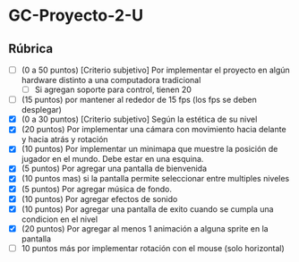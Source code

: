 # GC-Proyecto-2-U
 
## Rúbrica

- [ ] (0 a 50 puntos) [Criterio subjetivo] Por implementar el proyecto en algún hardware distinto a una computadora tradicional
  - [ ] Si agregan soporte para control, tienen 20
- [ ] (15 puntos) por mantener al rededor de 15 fps (los fps se deben desplegar)
- [x] (0 a 30 puntos) [Criterio subjetivo] Según la estética de su nivel
- [x] (20 puntos) Por implementar una cámara con movimiento hacia delante y hacia atrás y rotación
- [x] (10 puntos) Por implementar un minimapa que muestre la posición de jugador en el mundo. Debe estar en una esquina.
- [x] (5 puntos) Por agregar una pantalla de bienvenida
- [x] (10 puntos mas) si la pantalla permite seleccionar entre multiples niveles
- [x] (5 puntos) Por agregar música de fondo.
- [x] (10 puntos) Por agregar efectos de sonido
- [x] (10 puntos) Por agregar una pantalla de exito cuando se cumpla una condicion en el nivel
- [x] (20 puntos) Por agregar al menos 1 animación a alguna sprite en la pantalla
- [ ] 10 puntos más por implementar rotación con el mouse (solo horizontal)